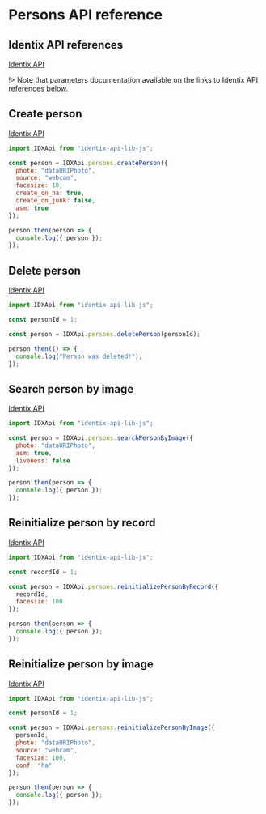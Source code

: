 # Persons API reference

## Identix API references

[Identix API](https://kb.identix.one/#/personas)

!> Note that parameters documentation available on the links to Identix API references below.

## Create person

[Identix API](https://kb.identix.one/#/personas?id=persona-creation-with-an-image)

```js
import IDXApi from "identix-api-lib-js";

const person = IDXApi.persons.createPerson({
  photo: "dataURIPhoto",
  source: "webcam",
  facesize: 10,
  create_on_ha: true,
  create_on_junk: false,
  asm: true
});

person.then(person => {
  console.log({ person });
});
```

## Delete person

[Identix API](https://kb.identix.one/#/personas?id=persona-removal-from-the-database)

```js
import IDXApi from "identix-api-lib-js";

const personId = 1;

const person = IDXApi.persons.deletePerson(personId);

person.then(() => {
  console.log("Person was deleted!");
});
```

## Search person by image

[Identix API](https://kb.identix.one/#/personas?id=persona-search-by-image)

```js
import IDXApi from "identix-api-lib-js";

const person = IDXApi.persons.searchPersonByImage({
  photo: "dataURIPhoto",
  asm: true,
  liveness: false
});

person.then(person => {
  console.log({ person });
});
```

## Reinitialize person by record

[Identix API](https://kb.identix.one/#/personas?id=reinitialization-by-record)

```js
import IDXApi from "identix-api-lib-js";

const recordId = 1;

const person = IDXApi.persons.reinitializePersonByRecord({
  recordId,
  facesize: 100
});

person.then(person => {
  console.log({ person });
});
```

## Reinitialize person by image

[Identix API](https://kb.identix.one/#/personas?id=reinitialization-by-image)

```js
import IDXApi from "identix-api-lib-js";

const personId = 1;

const person = IDXApi.persons.reinitializePersonByImage({
  personId,
  photo: "dataURIPhoto",
  source: "webcam",
  facesize: 100,
  conf: "ha"
});

person.then(person => {
  console.log({ person });
});
```
